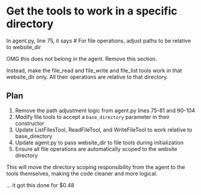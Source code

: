 # Get the tools to work in a specific directory

In agent.py, line 75, it says  # For file operations, adjust paths to be relative to website_dir

OMG this does not belong in the agent. Remove this section.

Instead, make the file_read and file_write and file_list tools work in that website_dir only. All their operations are relative to that directory.

## Plan

1. Remove the path adjustment logic from agent.py lines 75-81 and 90-104
2. Modify file tools to accept a `base_directory` parameter in their constructor
3. Update ListFilesTool, ReadFileTool, and WriteFileTool to work relative to base_directory
4. Update agent.py to pass website_dir to file tools during initialization
5. Ensure all file operations are automatically scoped to the website directory

This will move the directory scoping responsibility from the agent to the tools themselves, making the code cleaner and more logical.

... it got this done for $0.48